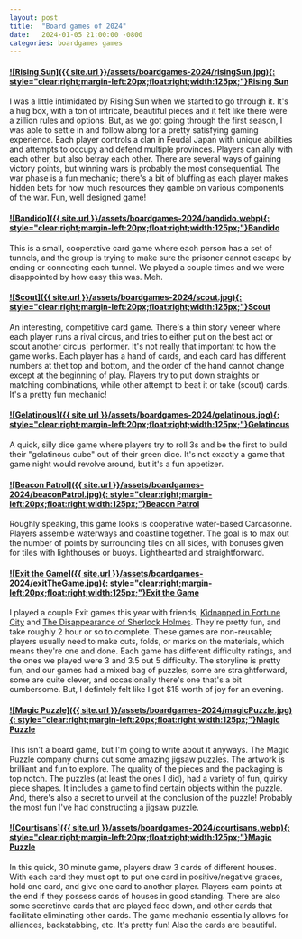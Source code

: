```yaml
---
layout: post
title:  "Board games of 2024"
date:   2024-01-05 21:00:00 -0800
categories: boardgames games
---
```




#### [![Rising Sun]({{ site.url }}/assets/boardgames-2024/risingSun.jpg){: style="clear:right;margin-left:20px;float:right;width:125px;"}](https://www.amazon.com/dp/B076PDV9KR/)[Rising Sun](https://www.amazon.com/dp/B076PDV9KR/)

I was a little intimidated by Rising Sun when we started to go through it. It's a hug box, with a ton of intricate, beautiful pieces and it felt like there were a zillion rules and options. But, as we got going through the first season, I was able to settle in and follow along for a pretty satisfying gaming experience. Each player controls a clan in Feudal Japan with unique abilities and attempts to occupy and defend multiple provinces. Players can ally with each other, but also betray each other. There are several ways of gaining victory points, but winning wars is probably the most consequential. The war phase is a fun mechanic; there's a bit of bluffing as each player makes hidden bets for how much resources they gamble on various components of the war. Fun, well designed game!


#### [![Bandido]({{ site.url }}/assets/boardgames-2024/bandido.webp){: style="clear:right;margin-left:20px;float:right;width:125px;"}](https://boardgamegeek.com/boardgame/191925/bandido)[Bandido](https://boardgamegeek.com/boardgame/191925/bandido)
This is a small, cooperative card game where each person has a set of tunnels, and the group is trying to make sure the prisoner cannot escape by ending or connecting each tunnel. We played a couple times and we were disappointed by how easy this was. Meh.


#### [![Scout]({{ site.url }}/assets/boardgames-2024/scout.jpg){: style="clear:right;margin-left:20px;float:right;width:125px;"}](https://www.amazon.com/dp/B09Q99T87T/)[Scout](https://www.amazon.com/dp/B09Q99T87T/)
An interesting, competitive card game. There's a thin story veneer where each player runs a rival circus, and tries to either put on the best act or scout another circus' performer. It's not really that important to how the game works. Each player has a hand of cards, and each card has different numbers at thet top and bottom, and the order of the hand cannot change except at the beginning of play. Players try to put down straights or matching combinations, while other attempt to beat it or take (scout) cards. It's a pretty fun mechanic! 


#### [![Gelatinous]({{ site.url }}/assets/boardgames-2024/gelatinous.jpg){: style="clear:right;margin-left:20px;float:right;width:125px;"}](https://www.amazon.com/dp/B09M8ZPDZ9/)[Gelatinous](https://www.amazon.com/dp/B09M8ZPDZ9/)
A quick, silly dice game where players try to roll 3s and be the first to build their "gelatinous cube" out of their green dice. It's not exactly a game that game night would revolve around, but it's a fun appetizer. 


#### [![Beacon Patrol]({{ site.url }}/assets/boardgames-2024/beaconPatrol.jpg){: style="clear:right;margin-left:20px;float:right;width:125px;"}](https://www.amazon.com/dp/B0C6NPQ7B1/)[Beacon Patrol](https://www.amazon.com/dp/B0C6NPQ7B1/)

Roughly speaking, this game looks is cooperative water-based Carcasonne. Players assemble waterways and coastline together. The goal is to max out the number of points by surrounding tiles on all sides, with bonuses given for tiles with lighthouses or buoys. Lighthearted and straightforward.


#### [![Exit the Game]({{ site.url }}/assets/boardgames-2024/exitTheGame.jpg){: style="clear:right;margin-left:20px;float:right;width:125px;"}](https://www.amazon.com/dp/B08TX1HTT5/)[Exit the Game](https://www.amazon.com/dp/B08TX1HTT5/)

I played a couple Exit games this year with friends, [Kidnapped in Fortune City](https://www.amazon.com//dp/B08TX1HTT5) and [The Disappearance of Sherlock Holmes](https://www.amazon.com//dp/B0BSHJBWRJ). They're pretty fun, and take roughly 2 hour or so to complete. These games are non-reusable; players usually need to make cuts, folds, or marks on the materials, which means they're  one and done. Each game has different difficulty ratings, and the ones we played were 3 and 3.5 out 5 difficulty. The storyline is pretty fun, and our games had a mixed bag of puzzles; some are straightforward, some are quite clever, and occasionally there's one that's a bit cumbersome. But, I defintely felt like I got $15 worth of joy for an evening. 

#### [![Magic Puzzle]({{ site.url }}/assets/boardgames-2024/magicPuzzle.jpg){: style="clear:right;margin-left:20px;float:right;width:125px;"}](https://www.amazon.com/dp/B098YWXXV7/)[Magic Puzzle](https://www.amazon.com/dp/B098YWXXV7/)

This isn't a board game, but I'm going to write about it anyways. The Magic Puzzle company churns out some amazing jigsaw puzzles. The artwork is brilliant and fun to explore. The quality of the pieces and the packaging is top notch. The puzzles (at least the ones I did), had a variety of fun, quirky piece shapes. It includes a game to find certain objects within the puzzle. And, there's also a secret to unveil at the conclusion of the puzzle! Probably the most fun I've had constructing a jigsaw puzzle.

#### [![Courtisans]({{ site.url }}/assets/boardgames-2024/courtisans.webp){: style="clear:right;margin-left:20px;float:right;width:125px;"}](https://www.amazon.com/dp/B098YWXXV7/)[Magic Puzzle](https://www.amazon.com/dp/B098YWXXV7/)

In this quick, 30 minute game, players draw 3 cards of different houses. With each card they must opt to put one card in positive/negative graces, hold one card, and give one card to another player. Players earn points at the end if they possess cards of houses in good standing. There are also some secretinve cards that are played face down, and other cards that facilitate eliminating other cards.  The game mechanic essentially allows for alliances, backstabbing, etc. It's pretty fun! Also the cards are beautiful. 



